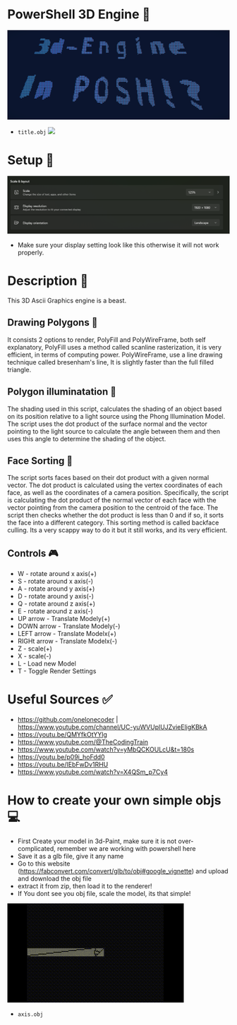 # PowerShell 3D Engine 💎
![G](https://github.com/jh1sc/PowerShell-3D-Engine/blob/main/Updated%20Engines/Exmpl/title.png)
- `title.obj`
![](https://img.shields.io/badge/3D_ENGINE-_Made_By_Jh1sc-blue?style=for-the-badge)

# Setup 🌋
![G](https://github.com/jh1sc/PowerShell-3D-Engine/blob/main/Updated%20Engines/Exmpl/settings.png)
- Make sure your display setting look like this otherwise it will not work properly.



# Description 📶
This 3D Ascii Graphics engine is a beast. 

## Drawing Polygons 🔺
It consists 2 options to render, PolyFill and PolyWireFrame, both self explanatory, PolyFill uses a method called scanline rasterization, it is very efficient, in terms of computing power. PolyWireFrame, use a line drawing technique called bresenham's line, It is slightly faster than the full filled triangle.

## Polygon illuminatation 🔦
The shading used in this script, calculates the shading of an object based on its position relative to a light source using the Phong Illumination Model. The script uses the dot product of the surface normal and the vector pointing to the light source to calculate the angle between them and then uses this angle to determine the shading of the object.

## Face Sorting 🔰
The script sorts faces based on their dot product with a given normal vector. The dot product is calculated using the vertex coordinates of each face, as well as the coordinates of a camera position. Specifically, the script is calculating the dot product of the normal vector of each face with the vector pointing from the camera position to the centroid of the face. The script then checks whether the dot product is less than 0 and if so, it sorts the face into a different category. This sorting method is called backface culling. Its a very scappy way to do it but it still works, and its very efficient.

## Controls 🎮
-    W - rotate around x axis(+)
-    S - rotate around x axis(-)
-    A - rotate around y axis(+)
-    D - rotate around y axis(-)
-    Q - rotate around z axis(+)
-    E - rotate around z axis(-)
-    UP arrow - Translate Modely(+)
-    DOWN arrow - Translate Modely(-)
-    LEFT arrow - Translate Modelx(+)
-    RIGHt arrow - Translate Modelx(-)
-    Z - scale(+)
-    X  - scale(-)
-    L - Load new Model
-    T - Toggle Render Settings



# Useful Sources ✅
- https://github.com/onelonecoder | https://www.youtube.com/channel/UC-yuWVUplUJZvieEligKBkA
- https://youtu.be/QMYfkOtYYlg
- https://www.youtube.com/@TheCodingTrain
- https://www.youtube.com/watch?v=yMbQCKOULcU&t=180s
- https://youtu.be/p09i_hoFdd0
- https://youtu.be/IEbFwDv1RHU
- https://www.youtube.com/watch?v=X4QSm_p7Cy4


# How to create your own simple objs 💻
- First Create your model in 3d-Paint, make sure it is not over-complicated, remember we are working with powershell here
- Save it as a glb file, give it any name
- Go to this website (https://fabconvert.com/convert/glb/to/obj#google_vignette) and upload and download the obj file
- extract it from zip, then load it to the renderer!
- If You dont see you obj file, scale the model, its that simple!

![G](https://github.com/jh1sc/PowerShell-3D-Engine/blob/main/Updated%20Engines/Exmpl/Demonstration1.gif "Why U Lookin")
- `axis.obj`
